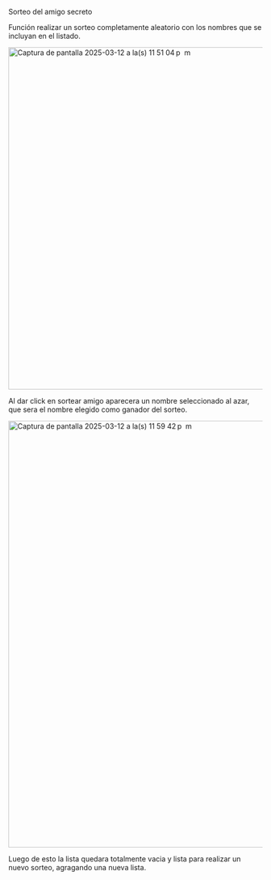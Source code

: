 Sorteo del amigo secreto

Función
realizar un sorteo completamente aleatorio con los nombres que se incluyan en el listado. 

<img width="677" alt="Captura de pantalla 2025-03-12 a la(s) 11 51 04 p  m" src="https://github.com/user-attachments/assets/21d5767b-99b0-47de-b547-92f0798038b7" />

Al dar click en sortear amigo aparecera un nombre seleccionado al azar, que sera el nombre elegido como ganador del sorteo.

<img width="844" alt="Captura de pantalla 2025-03-12 a la(s) 11 59 42 p  m" src="https://github.com/user-attachments/assets/c8c0f167-3960-445b-a45c-b7656d4fadb0" />

Luego de esto la lista quedara totalmente vacia y lista para realizar un nuevo sorteo, agragando una nueva lista. 
